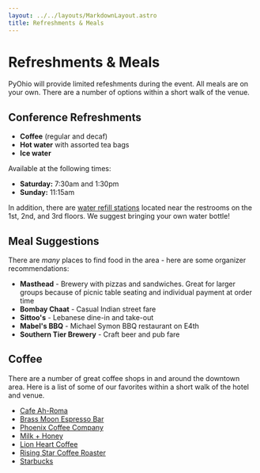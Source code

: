 ```yaml
---
layout: ../../layouts/MarkdownLayout.astro
title: Refreshments & Meals
---
```


# Refreshments & Meals

PyOhio will provide limited refeshments during the event. All meals are on your own. There are a number of options within a short walk of the venue.

## Conference Refreshments

- **Coffee** (regular and decaf)
- **Hot water** with assorted tea bags  
- **Ice water**

Available at the following times:
- **Saturday:** 7:30am and 1:30pm
- **Sunday:** 11:15am

In addition, there are [water refill stations](https://www.csuohio.edu/sustainability/water-refill-stations) located near the restrooms on the 1st, 2nd, and 3rd floors. We suggest bringing your own water bottle!

## Meal Suggestions

There are *many* places to find food in the area - here are some organizer recommendations:

- **Masthead** - Brewery with pizzas and sandwiches. Great for larger groups because of picnic table seating and individual payment at order time
- **Bombay Chaat** - Casual Indian street fare
- **Sittoo's** - Lebanese dine-in and take-out
- **Mabel's BBQ** - Michael Symon BBQ restaurant on E4th
- **Southern Tier Brewery** - Craft beer and pub fare

## Coffee

There are a number of great coffee shops in and around the downtown area. Here is a list of some of our favorites within a short walk of the hotel and venue.

- [Cafe Ah-Roma](https://maps.app.goo.gl/sK2s8G2uCvjEBPft6)
- [Brass Moon Espresso Bar](https://maps.app.goo.gl/zpt4UkadGVs9V7y87)
- [Phoenix Coffee Company](https://maps.app.goo.gl/TysZSmHgusYkqAGd9)
- [Milk + Honey](https://maps.app.goo.gl/CYGNQYa2uofGeczg9)
- [Lion Heart Coffee](https://maps.app.goo.gl/Z1R1v6HScvgg7bDP8)
- [Rising Star Coffee Roaster](https://maps.app.goo.gl/HoRA823tjyTxJTVw6)
- [Starbucks](https://maps.app.goo.gl/EckfpRLr4K9VFNcZ8)